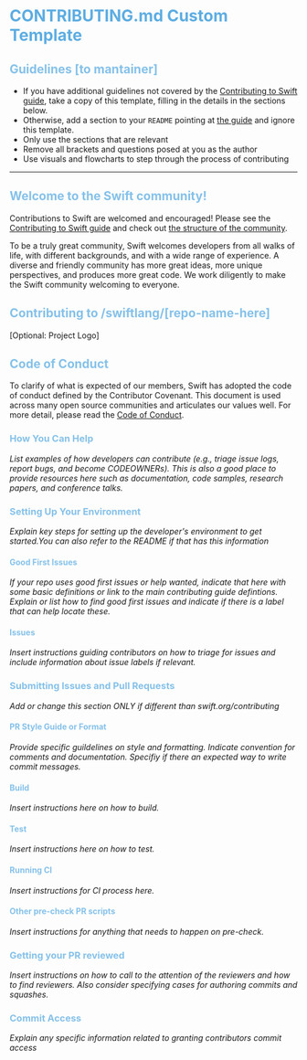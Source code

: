 <style>H1{color:#5DADE2;}</style>
<style>H2{color:#85C1E9;}</style>
<style>H3{color:#85C1E9;}</style>
<style>H4{color:#85C1E9;}</style>
# CONTRIBUTING.md Custom Template

## Guidelines [to mantainer]
- If you have additional guidelines not covered by the [Contributing to Swift guide](https://swift.org/contributing/), take a copy of this template, filling in the details in the sections below.
- Otherwise, add a section to your `README` pointing at [the guide](https://swift.org/contributing/) and ignore this template. 
- Only use the sections that are relevant
- Remove all brackets and questions posed at you as the author 
- Use visuals and flowcharts to step through the process of contributing
----------

## Welcome to the Swift community!

Contributions to Swift are welcomed and encouraged! Please see the [Contributing to Swift guide](https://www.swift.org/contributing/) and check out [the structure of the community](https://www.swift.org/community/#community-structure).

To be a truly great community, Swift welcomes developers from all walks of life, with different backgrounds, and with a wide range of experience. A diverse and friendly community has more great ideas, more unique perspectives, and produces more great code. We work diligently to make the Swift community welcoming to everyone.

## Contributing to /swiftlang/[repo-name-here]
[Optional: Project Logo]

## Code of Conduct
To clarify of what is expected of our members, Swift has adopted the code of conduct defined by the Contributor Covenant. This document is used across many open source communities and articulates our values well. 
For more detail, please read the [Code of Conduct](https://www.swift.org/code-of-conduct/). 

### How You Can Help
*List examples of how developers can contribute (e.g., triage issue logs, report bugs, and become CODEOWNERs). This is also a good place to provide resources here such as documentation, code samples, research papers, and conference talks.*

### Setting Up Your Environment
*Explain key steps for setting up the developer's environment to get started.You can also refer to the README if that has this information*

#### Good First Issues
*If your repo uses good first issues or help wanted, indicate that here with some basic definitions or link to the main contributing guide defintions. Explain or list how to find good first issues and indicate if there is a label that can help locate these.*

#### Issues
*Insert instructions guiding contributors on how to triage for issues and include information about issue labels if relevant.*

### Submitting Issues and Pull Requests 
*Add or change this section ONLY if different than swift.org/contributing*

#### PR Style Guide or Format 
*Provide specific guildelines on style and formatting. Indicate convention for comments and documentation. Specifiy if there an expected way to write commit messages.*

#### Build
*Insert instructions here on how to build.*

#### Test
*Insert instructions here on how to test.*

#### Running CI 
*Insert instructions for CI process here.*

#### Other pre-check PR scripts
*Insert instructions for anything that needs to happen on pre-check.*

### Getting your PR reviewed 
*Insert instructions on how to call to the attention of the reviewers and how to find reviewers. Also consider specifying cases for authoring commits and squashes.*


### Commit Access
*Explain any specific information related to granting contributors commit access* 
